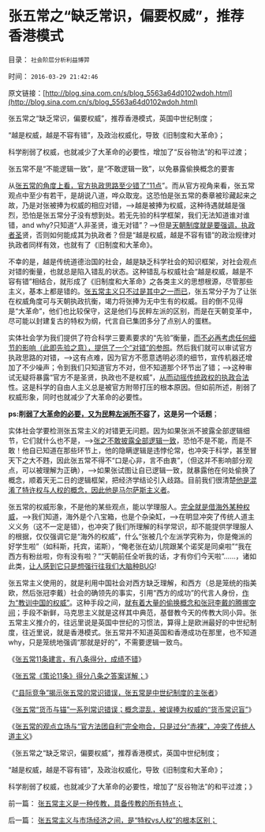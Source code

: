 # 张五常之“缺乏常识，偏要权威”，推荐香港模式

目录： `社会阶层分析利益博羿` 

时间： `2016-03-29 21:42:46` 

原文链接：[http://blog.sina.com.cn/s/blog_5563a64d0102wdoh.html](http://blog.sina.com.cn/s/blog_5563a64d0102wdoh.html)

张五常之“缺乏常识，偏要权威”，推荐香港模式，英国中世纪制度；

“越是权威，越是不容有错”，及政治权威化，导致《旧制度和大革命》；

科学削弱了权威，也就减少了大革命的必要性，增加了“反谷物法”的和平过渡；

张五常不是“不能逻辑一致”，是“不敢逻辑一致”，以免暴露偷换概念的要害

从[张五常的角度上看，官方执政思路至少错了“11点](http://darthvad.blog.163.com/blog/static/533994702016226101938507/)”。而从官方视角来看，张五常观点中至少有若干，是胡说八道，哗众取宠。这恐怕是张五常的奏章被珍藏起来之故，乃是对张被捧为权威的相应对错，——>越是被捧为权威，这种待遇就越是强烈，恐怕是张五常分子没有想到处。若无先验的科学框架，我们无法知道谁对谁错，and
why?只知道“人非圣贤，谁无对错”？——>但是[天朝制度就是要强调，执政者圣](../../../2012/5/14/元首原则的两个凡是和拨乱反正.md)贤，否则如何能成其为执政者？但是“越是权威，越是不容有错”的政治规律对执政者同样有效，也就有了《旧制度和大革命》。

不幸的是，越是传统道德治国的社会，越是缺乏科学社会的知识框架，对社会观点对错的衡量，也就总是陷入错乱的状态。这种错乱与权威社会“越是权威，越是不容有错”相结合，就形成了《旧制度和大革命》之各类主义的思想根源，尽管那些主义，基本上都是错的。[张五常主义只不过是其中之一而已](../../../2009/10/17/新的主义又来救中国.md)，张五常分子为了让张在权威角度可与天朝执政抗衡，竭力将张捧为无中生有的权威。目的倒不见得是“大革命”，他们也比较保守，这是他们与民粹左派的区别，而是在天朝变革中，尽可能以封建复古的特权为纲，代言自已集团多分了点别人的蛋糕。

实体社会学为我们提供了符合科学三要素要求的“先验”衡量，[而不必再考虑任何细节的影响（此即先验之意），提供了一个“对错”的参照](../../../2016/3/16/易位思维，左派各棍们的“先验”；.md)。然后我们就可以审试官方执政思路的对错，——>这有点难，因为官方不愿意透明必须的细节，宣传机器还增加了不少噪声；令到我们只知道官方不对，但不知道那个环节出了错；——>这种审试无疑将暴露“官方不是圣贤，执政也不是权威”，[从而动摇传统政权的执政合法](../../../2009/12/15/最要不得权威的经济学和权威的政治经济学.md)性。这是科学的自由人主义总是被官方附带打压的根本原因。但如前所述，削弱了权威形象，同时也就减少了大革命的必要性。

**ps:削[弱了大革命的必要，又为民粹左派所不容](../../../2012/2/2/左得可怕！懂得不革命的只是一小撮；.md)了，这是另一个话题**；

实体社会学要检测张五常主义的对错更无问题。因为如果张派不披露全部逻辑细节，它们就什么也不是，——>[张之不敢披露全部逻辑一致](http://darthvad.blog.163.com/blog/static/533994702016226104349209/)，恐怕不是不能，而是不敢！他自已知道在那些环节上，他的隐瞒逻辑是违悖伦常，也冲突于科学，甚至冒天下之大不韪，因此张五常不得不“口是心非，言不由衷”，（但这并不影响部分观点，可以被理解为正确），——>如果张试图让自已逻辑一致，就暴露他在何处偷换了概念，顺着天无二日的逻辑框架，把经济学结论引入歧路。目前我们很清楚[他是混淆了特许权与人权的概念，因此他是马尔萨斯主义者](../../../2016/3/26/“县际竞争”？张五常是中世纪制度的主张者!.md)。

张五常的权威形象，不是他的某些观点，能以学理服人。[完全就是借海外某种权威](../../../2010/10/16/逻辑能力残缺令中国文化依赖权威；青睐洋权威；.md)，——>我们知道，海外是个八宝箱，也是个杂染缸，——>在明显冲突了传统人道主义义务（这不一定是错），也冲突了我们所理解的科学常识，却不能提供学理服人的根据，仅仅强调它是“海外的权威”，什么“张被几个左派学究称为，你是俺派的好学生啦”（如科斯，托宾，诺斯），“俺老张在幼儿院跟某个诺奖是同桌啦”“我在西方有粉丝啦，你有没有啦？”“天朝前任全听我的话，才有你们今天啦”……，诸如此类，[让人感到它只是想强行往我们大脑种BUG](../../../2010/10/13/在左右意识形态中难以自拨的进步分子.md)!

张五常主义使用的，就是利用中国社会对西方缺乏理解，和西方（总是笼统的指美欧，然后张冠李戴）社会的确领先的事实，引用“西方的成功”的代言人身份，[作为“教训中国的权威”](../../../2009/7/23/张五常大师对现代经济学的贡献史无前例.md)。这种手段之间，[就有着大量的偷换概念和张冠李戴的腾挪空间](../../../2009/7/23/张五常老师经常按需偷换的两个概念.md)；手段不新鲜，马克思主义就是这样其中典范，基督教今天的传教大同小异。张五常主义推介的，往远里说是英国中世纪的习惯法，算得上是欧洲最好的中世纪制度，往近里说，就是香港模式。张五常并不知道英国和香港成功在那里，也不知道why，只是笼统地强调“那就是好的”，不需要逻辑一致鸟。

《[张五常11条建言，有八条得分，成绩不错](http://darthvad.blog.sohu.com/321537713.html)》

《[张五常《策论11条》得分八条之答案详解；](../../../2016/3/24/认真拜读后的几点笔记.md)》

《[“县际竞争”揭示张五常的常识错误，张五常是中世纪制度的主张者](../../../2016/3/26/“县际竞争”？张五常是中世纪制度的主张者!.md)》

《[张五常“货币与锚”一系列常识错误；概念混乱，被误捧为权威的“货币常识盲”](../../../2016/3/27/广义的锚与狭义的锚，张五常一系列常识错误；.md)》

《[张五常的观点立场与“官方法团自利”完全吻合，只是过分“赤裸”，冲突了传统人道主义](../../../2016/3/28/张五常主义与市场经济之间，是“特权vs人权”的根本区别；.md)》

《张五常之“缺乏常识，偏要权威”，推荐香港模式，英国中世纪制度；

“越是权威，越是不容有错”，及政治权威化，导致《旧制度和大革命》；

科学削弱了权威，也就减少了大革命的必要性，增加了“反谷物法”的和平过渡；》

前一篇： [张五常主义是一种传教，具备传教的所有特点；](../../../2016/3/30/张五常主义是一种传教，具备传教的所有特点；.md)

后一篇： [张五常主义与市场经济之间，是“特权vs人权”的根本区别；](../../../2016/3/28/张五常主义与市场经济之间，是“特权vs人权”的根本区别；.md)

